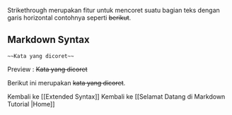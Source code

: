 Strikethrough merupakan fitur untuk mencoret suatu bagian teks dengan garis horizontal contohnya seperti ~~berikut~~. 

## Markdown Syntax
```
~~Kata yang dicoret~~
```

Preview : 
~~Kata yang dicoret~~

Berikut ini merupakan ~~kata yang dicoret~~.



Kembali ke [[Extended Syntax]]
Kembali ke [[Selamat Datang di  Markdown Tutorial |Home]]